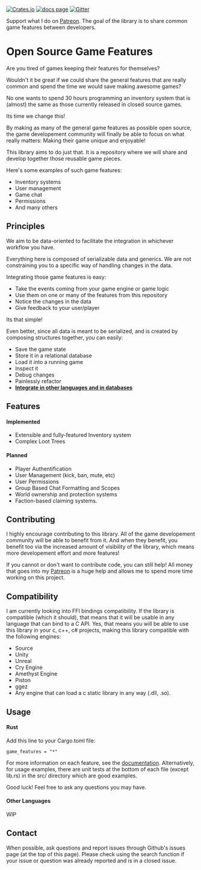 [![Crates.io][s1]][ci] [![docs page][docs-badge]][docs] [![Gitter][gitter]][gitter_badge]

[s1]: https://img.shields.io/crates/v/game_features.svg
[ci]: https://crates.io/crates/game_features
[docs-badge]: https://img.shields.io/badge/docs-website-blue.svg
[docs]: https://docs.rs/game_features
[gitter]: https://badges.gitter.im/OpenSourceGameFeatures/general.svg
[gitter_badge]: https://gitter.im/OpenSourceGameFeatures/general?utm_source=badge&utm_medium=badge&utm_campaign=pr-badge

Support what I do on [Patreon](https://www.patreon.com/jojolepro).
The goal of the library is to share common game features between developers.

# Open Source Game Features

Are you tired of games keeping their features for themselves?

Wouldn't it be great if we could share the general features that are really common and spend the time we would save making awesome games?

No one wants to spend 30 hours programming an inventory system that is (almost) the same as those currently released in closed source games.

Its time we change this!

By making as many of the general game features as possible open source, the game developement community will finally be able to focus on what really matters: Making their game unique and enjoyable! 

This library aims to do just that. It is a repository where we will share and develop together those reusable game pieces.

Here's some examples of such game features:
* Inventory systems
* User management
* Game chat
* Permissions 
* And many others

## Principles

We aim to be data-oriented to facilitate the integration in whichever workflow you have.

Everything here is composed of serializable data and generics. We are not constraining you to a specific way of handling changes in the data.

Integrating those game features is easy:
* Take the events coming from your game engine or game logic
* Use them on one or many of the features from this repository
* Notice the changes in the data
* Give feedback to your user/player

Its that simple!

Even better, since all data is meant to be serialized, and is created by composing structures together, you can easily:
* Save the game state
* Store it in a relational database
* Load it into a running game
* Inspect it
* Debug changes
* Painlessly refactor
* **[Integrate in other languages and in databases](#Compatibility)**

## Features

#### Implemented

* Extensible and fully-featured Inventory system
* Complex Loot Trees

#### Planned

* Player Authentification
* User Management (kick, ban, mute, etc)
* User Permissions
* Group Based Chat Formatting and Scopes
* World ownership and protection systems
* Faction-based claiming systems.

## Contributing

I highly encourage contributing to this library. All of the game developement community will be able to benefit from it.
And when they benefit, you benefit too via the increased amount of visibility of the library, which means more developement effort and more features!

If you cannot or don't want to contribute code, you can still help!
All money that goes into my [Patreon](https://www.patreon.com/jojolepro) is a huge help and allows me to spend more time working on this project.

## Compatibility

I am currently looking into FFI bindings compatibility.
If the library is compatible (which it should), that means that it will be usable in any language that can bind to a C API.
Yes, that means you will be able to use this library in your c, c++, c# projects, making this library compatible with the following engines:
* Source
* Unity
* Unreal
* Cry Engine
* Amethyst Engine
* Piston
* ggez
* Any engine that can load a c static library in any way (.dll, .so).

## Usage

#### Rust

Add this line to your Cargo.toml file:
```
game_features = "*"
```

For more information on each feature, see the [documentation]().
Alternatively, for usage examples, there are unit tests at the bottom of each file (except lib.rs) in the src/ directory which are good examples.

Good luck! Feel free to ask any questions you may have.

#### Other Languages
WIP

## Contact

When possible, ask questions and report issues through Github's issues page (at the top of this page).
Please check using the search function if your issue or question was already reported and is in a closed issue.

